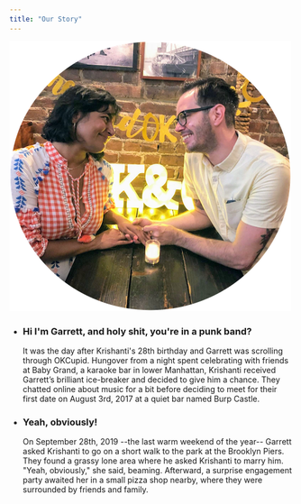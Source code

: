 ```yaml
---
title: "Our Story"
---
```

<div class="layout--img-override">

![Krishanti & Garrett](../images/us_circle.png)

</div>

* ### Hi I'm Garrett, and holy shit, you're in a punk band? ###

   It was the day after Krishanti's 28th birthday and Garrett was scrolling through OKCupid. Hungover from a night spent celebrating with friends at Baby Grand, a karaoke bar in lower Manhattan, Krishanti received Garrett’s brilliant ice-breaker and decided to give him a chance. They chatted online about music for a bit before deciding to meet for their first date on August 3rd, 2017 at a quiet bar named Burp Castle.

* ### Yeah, obviously! ###

   On September 28th, 2019 --the last warm weekend of the year-- Garrett asked Krishanti to go on a short walk to the park at the Brooklyn Piers. They found a grassy lone area where he asked Krishanti to marry him. "Yeah, obviously," she said, beaming. Afterward, a surprise engagement party awaited her in a small pizza shop nearby, where they were surrounded by friends and family.
